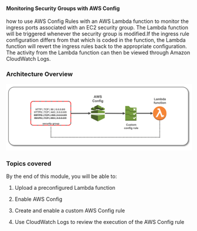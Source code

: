 #### Monitoring Security Groups with AWS Config

how to use AWS Config Rules with an AWS Lambda function to monitor the ingress ports associated with an EC2 security group.
The Lambda function will be triggered whenever the security group is modified.If the ingress rule configuration differs from that which is coded in the function, the Lambda function will revert the ingress rules back to the appropriate configuration.  The activity from the Lambda function can then be viewed through Amazon CloudWatch Logs.

### Architecture Overview

![](./images/architecture.png)


### Topics covered

By the end of this module, you will be able to:

1.  Upload a preconfigured Lambda function

2.  Enable AWS Config

3.  Create and enable a custom AWS Config rule

4.  Use CloudWatch Logs to review the execution of the AWS Config rule
